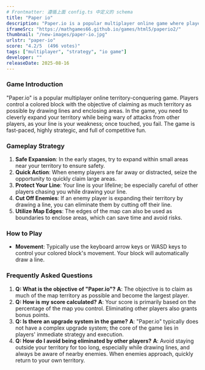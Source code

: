 ```yaml
---
# Frontmatter: 遵循上面 config.ts 中定义的 schema
title: "Paper io"
description: "Paper.io is a popular multiplayer online game where players control a colored block and aim to conquer as much territory as possible by drawing lines and enclosing areas, while avoiding other players."
iframeSrc: "https://mathgames66.github.io/games/html5/paperio2/"
thumbnail: "/new-images/paper-io.jpg"
urlstr: "paper-io"
score: "4.2/5  (496 votes)"
tags: ["multiplayer", "strategy", "io game"]
developer: ""
releaseDate: 2025-08-16
---
```



### Game Introduction

"Paper.io" is a popular multiplayer online territory-conquering game. Players control a colored block with the objective of claiming as much territory as possible by drawing lines and enclosing areas. In the game, you need to cleverly expand your territory while being wary of attacks from other players, as your line is your weakness; once touched, you fail. The game is fast-paced, highly strategic, and full of competitive fun.

### Gameplay Strategy

1.  **Safe Expansion**: In the early stages, try to expand within small areas near your territory to ensure safety.
2.  **Quick Action**: When enemy players are far away or distracted, seize the opportunity to quickly claim large areas.
3.  **Protect Your Line**: Your line is your lifeline; be especially careful of other players chasing you while drawing your line.
4.  **Cut Off Enemies**: If an enemy player is expanding their territory by drawing a line, you can eliminate them by cutting off their line.
5.  **Utilize Map Edges**: The edges of the map can also be used as boundaries to enclose areas, which can save time and avoid risks.

### How to Play

*   **Movement**: Typically use the keyboard arrow keys or WASD keys to control your colored block's movement. Your block will automatically draw a line.

### Frequently Asked Questions

1.  **Q: What is the objective of "Paper.io"?**
    **A**: The objective is to claim as much of the map territory as possible and become the largest player.
2.  **Q: How is my score calculated?**
    **A**: Your score is primarily based on the percentage of the map you control. Eliminating other players also grants bonus points.
3.  **Q: Is there an upgrade system in the game?**
    **A**: "Paper.io" typically does not have a complex upgrade system; the core of the game lies in players' immediate strategy and execution.
4.  **Q: How do I avoid being eliminated by other players?**
    **A**: Avoid staying outside your territory for too long, especially while drawing lines, and always be aware of nearby enemies. When enemies approach, quickly return to your own territory.